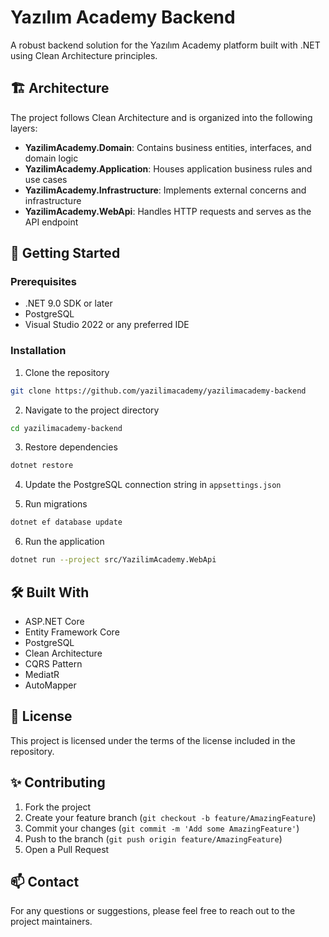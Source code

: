 # Yazılım Academy Backend

A robust backend solution for the Yazılım Academy platform built with .NET using Clean Architecture principles.

## 🏗️ Architecture

The project follows Clean Architecture and is organized into the following layers:

- **YazilimAcademy.Domain**: Contains business entities, interfaces, and domain logic
- **YazilimAcademy.Application**: Houses application business rules and use cases
- **YazilimAcademy.Infrastructure**: Implements external concerns and infrastructure
- **YazilimAcademy.WebApi**: Handles HTTP requests and serves as the API endpoint

## 🚀 Getting Started

### Prerequisites

- .NET 9.0 SDK or later
- PostgreSQL
- Visual Studio 2022 or any preferred IDE

### Installation

1. Clone the repository
```bash
git clone https://github.com/yazilimacademy/yazilimacademy-backend
```

2. Navigate to the project directory
```bash
cd yazilimacademy-backend
```

3. Restore dependencies
```bash
dotnet restore
```

4. Update the PostgreSQL connection string in `appsettings.json`

5. Run migrations
```bash
dotnet ef database update
```

6. Run the application
```bash
dotnet run --project src/YazilimAcademy.WebApi
```

## 🛠️ Built With

- ASP.NET Core
- Entity Framework Core
- PostgreSQL
- Clean Architecture
- CQRS Pattern
- MediatR
- AutoMapper

## 📝 License

This project is licensed under the terms of the license included in the repository.

## ✨ Contributing

1. Fork the project
2. Create your feature branch (`git checkout -b feature/AmazingFeature`)
3. Commit your changes (`git commit -m 'Add some AmazingFeature'`)
4. Push to the branch (`git push origin feature/AmazingFeature`)
5. Open a Pull Request

## 📫 Contact

For any questions or suggestions, please feel free to reach out to the project maintainers.